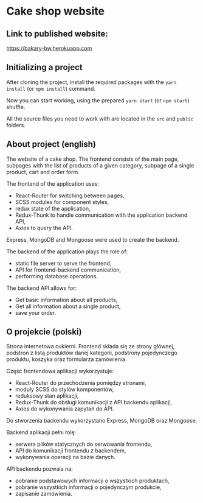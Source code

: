 # Cake shop website

## Link to published website:

https://bakary-bw.herokuapp.com

## Initializing a project

After cloning the project, install the required packages with the `yarn install` (or `npm install`) command.

Now you can start working, using the prepared `yarn start` (or `npm start`) shuffle.

All the source files you need to work with are located in the `src` and `public` folders.

## About project (english)

The website of a cake shop. The frontend consists of the main page, subpages with the list of products of a given category, subpage of a single product, cart and order form.

The frontend of the application uses:

- React-Router for switching between pages,
- SCSS modules for component styles,
- redux state of the application,
- Redux-Thunk to handle communication with the application backend API,
- Axios to query the API.

Express, MongoDB and Mongoose were used to create the backend.

The backend of the application plays the role of:

- static file server to serve the frontend,
- API for frontend-backend communication,
- performing database operations.

The backend API allows for:

- Get basic information about all products,
- Get all information about a single product,
- save your order.

## O projekcie (polski)

Strona internetowa cukierni. Frontend składa się ze strony głównej, podstron z listą produktów danej kategorii, podstrony pojedynczego produktu, koszyka oraz formularza zamówienia.

Część frontendowa aplikacji wykorzystuje:

- React-Router do przechodzenia pomiędzy stronami,
- moduły SCSS do stylów komponentów,
- reduksowy stan aplikacji,
- Redux-Thunk do obsługi komunikacji z API backendu aplikacji,
- Axios do wykonywania zapytań do API.

Do stworzenia backendu wykorzystano Express, MongoDB oraz Mongoose.

Backend aplikacji pełni rolę:

- serwera plików statycznych do serwowania frontendu,
- API do komunikacji frontendu z backendem,
- wykonywania operacji na bazie danych.

API backendu pozwala na:

- pobranie podstawowych informacji o wszystkich produktach,
- pobranie wszystkich informacji o pojedynczym produkcie,
- zapisanie zamówienia.
